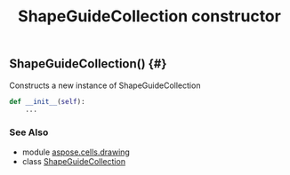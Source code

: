 ﻿---
title: ShapeGuideCollection constructor
second_title: Aspose.Cells for Python via .NET API References
description: 
type: docs
weight: 10
url: /aspose.cells.drawing/shapeguidecollection/__init__/
is_root: false
---

## ShapeGuideCollection() {#}

Constructs a new instance of ShapeGuideCollection



```python
def __init__(self):
    ...
```





### See Also
* module [aspose.cells.drawing](../../)
* class [ShapeGuideCollection](/cells/python-net/aspose.cells.drawing/shapeguidecollection)
